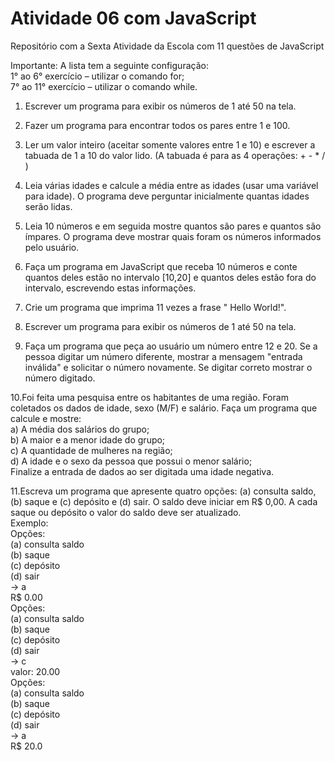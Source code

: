 # Atividade 06 com JavaScript

Repositório com a Sexta Atividade da Escola com 11 questões de JavaScript <br>

Importante: A lista tem a seguinte configuração: <br>
1° ao 6° exercício – utilizar o comando for;<br>
7° ao 11° exercício – utilizar o comando while.

1. Escrever um programa para exibir os números de 1 até 50 na tela. <br>

2. Fazer um programa para encontrar todos os pares entre 1 e 100. <br>

3. Ler um valor inteiro (aceitar somente valores entre 1 e 10) e escrever a tabuada
de 1 a 10 do valor lido. (A tabuada é para as 4 operações: + - * / ) <br>

4. Leia várias idades e calcule a média entre as idades (usar uma variável para
idade). O programa deve perguntar inicialmente quantas idades serão lidas. <br>

5. Leia 10 números e em seguida mostre quantos são pares e quantos são ímpares.
O programa deve mostrar quais foram os números informados pelo usuário.<br>

6. Faça um programa em JavaScript que receba 10 números e conte quantos deles
estão no intervalo [10,20] e quantos deles estão fora do intervalo, escrevendo
estas informações. <br>

7. Crie um programa que imprima 11 vezes a frase " Hello World!". <br>

8. Escrever um programa para exibir os números de 1 até 50 na tela. <br>

9. Faça um programa que peça ao usuário um número entre 12 e 20. Se a pessoa
digitar um número diferente, mostrar a mensagem "entrada inválida" e solicitar o
número novamente. Se digitar correto mostrar o número digitado. <br>

10.Foi feita uma pesquisa entre os habitantes de uma região. Foram coletados os
dados de idade, sexo (M/F) e salário. Faça um programa que calcule e mostre: <br>
  a) A média dos salários do grupo; <br>
  b) A maior e a menor idade do grupo; <br>
  c) A quantidade de mulheres na região; <br>
  d) A idade e o sexo da pessoa que possui o menor salário; <br>
Finalize a entrada de dados ao ser digitada uma idade negativa. <br>

11.Escreva um programa que apresente quatro opções: (a) consulta saldo, (b) saque
e (c) depósito e (d) sair. O saldo deve iniciar em R$ 0,00. A cada saque ou depósito
o valor do saldo deve ser atualizado.<br>
Exemplo: <br>
Opções: <br>
(a) consulta saldo <br>
(b) saque <br>
(c) depósito <br>
(d) sair <br>
-> a  <br>
R$ 0.00 <br>
Opções: <br>
(a) consulta saldo <br>
(b) saque <br>
(c) depósito <br>
(d) sair <br>
-> c <br>
valor: 20.00 <br>
Opções: <br>
(a) consulta saldo <br>
(b) saque <br>
(c) depósito <br>
(d) sair <br>
-> a <br>
R$ 20.0
